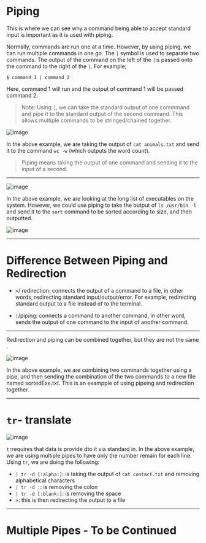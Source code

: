 # Piping 

This is where we can see why a command being able to accept standard input is important as it is used with piping.

Normally, commands are run one at a time. However, by using piping, we can run multiple commands in one go. The `|` symbol is used to separate two commands. The output of the command on the left of the `|`is passed onto the command to the right of the `|`. For example;

```console
$ command 1 | command 2
```
Here, command 1 will run and the output of command 1 will be passed command 2.

> Note: Using `|`, we can take the standard output of one commmand and pipe it to the standard output of the second command. This allows multiple commands to be stringed/chained together.

![image](https://user-images.githubusercontent.com/107522496/198016325-c58b6330-a6ae-4933-b6d9-78cc88dfa8a6.png)
 
In the above example, we are taking the output of `cat animals.txt` and send it to the command `wc -w` (which outputs the word count). 

> Piping means taking the output of one command and sending it to the input of a second.

---

![image](https://user-images.githubusercontent.com/107522496/198063744-b7ce5c95-fcab-4dd7-83ab-c6af77971ef2.png)

In the above example, we are looking at the long list of executables on the system. However, we could use piping to take the output of `ls /usr/bin -l` and send it to the `sort` command to be sorted according to size, and then outputted.

![image](https://user-images.githubusercontent.com/107522496/198059326-f7637aef-9d69-435a-9051-e20c24ade619.png)

 ---
 
 # Difference Between Piping and Redirection
 
 * `>`/ redirection: connects the output of a command to a file, in other words, redirecting standard input/output/error. For example, redirecting standard output to a file instead of to the terminal. 
   
 * `|`/piping: connects a command to another command, in other word, sends the output of one command to the input of another command. 

---

Redirection and piping can be combined together, but they are not the same .   

![image](https://user-images.githubusercontent.com/107522496/198067941-d1e74b0e-7dd5-4c5c-8144-b49c11838de7.png)

In the above example, we are combining two commands together using a pipe, and then sending the combination of the two commands to a new file named sortedExe.txt. This is an exampple of using pipeing and redirection together. 

---

# `tr`- translate 

![image](https://user-images.githubusercontent.com/107522496/198072900-ee1ed4a9-ddec-4c93-b7bf-02fb66dc4e4b.png)

`tr`requires that data is provide dto it via standard in. In the above example, we are using multiple pipes to have only the number remain for each line. Using `tr`, we are doing the following:

* `| tr -d [:alpha:]`: is taking the output of `cat contact.txt` and removing alphabetical characters
* ` | tr -d : `: is removing the colon 
* `| tr -d [:blank:]`: is removing the space 
* `>`: this is then redirecting the output to a file 

---

# Multiple Pipes - To be Continued 
































